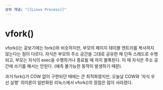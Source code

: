 ```yaml
---
상위 개념: "[[Linux Process]]"
---
```

# vfork()
vfork()는 겉보기에는 fork()와 비슷하지만, 부모의 페이지 테이블 엔트리를 복사하지 않는다는 점이 다르다. 자식은 부모의 주소 공간을 그대로 공유한 채 단독 스레드로 수행되고, 부모는 자식이 exec을 수행하거나 종료될 때 까지 블록된다. 이 때 자식은 주소 공간에 쓰기를 해서는 안된다. (예측 불가능한 동작이 발생하기 때문). 

과거 fork()가 COW 없이 구현되던 때에는 큰 최적화였지만, 오늘날 COW와 '자식 우선 실행' 의미론이 일반화된 리눅스에서 vfork()의 장점은 많이 사라졌다.
